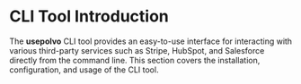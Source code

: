 # CLI Tool Introduction

The **usepolvo** CLI tool provides an easy-to-use interface for interacting with various third-party services such as Stripe, HubSpot, and Salesforce directly from the command line. This section covers the installation, configuration, and usage of the CLI tool.
